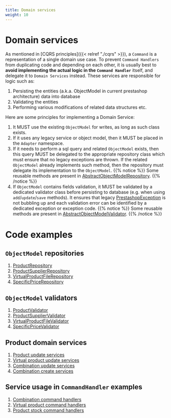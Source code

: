 ```yaml
---
title: Domain services
weight: 10
---
```


# Domain services

As mentioned in [CQRS principles]({{< relref "./cqrs" >}}), a `Command` is a representation of a single domain use case. To prevent `Command Handlers` from duplicating code and depending on each other, it is usually best to **avoid implementing the actual logic in the `Command Handler`** itself, and delegate it to `Domain Services` instead. These services are responsible for logic such as:

1. Persisting the entities (a.k.a. ObjectModel in current prestashop architecture) data into database
2. Validating the entities
3. Performing various modifications of related data structures etc.

Here are some principles for implementing a Domain Service:

1. It MUST use the existing `ObjectModel` for writes, as long as such class exists.
2. If it uses any legacy service or object model, then it MUST be placed in the `Adapter` namespace.
3. If it needs to perform a sql query and related `ObjectModel` exists, then this query MUST be delegated to the appropriate repository class which must ensure that no legacy exceptions are thrown. If the related `ObjectModel` already implements such method, then the repository must delegate its implementation to the `ObjectModel`.
{{% notice %}}
   Some reusable methods are present in [AbstractObjectModelRepository](https://github.com/PrestaShop/PrestaShop/blob/1.7.8.x/src/Adapter/AbstractObjectModelRepository.php).
{{% /notice %}}
4. If `ObjectModel` contains fields validation, it MUST be validated by a dedicated validator class before persisting to database (e.g. when using `add`/`update`/`save` methods). It ensures that legacy [PrestashopException](https://github.com/PrestaShop/PrestaShop/blob/1.7.8.x/classes/exception/PrestaShopException.php) is not bubbling up and each validation error can be identified by a dedicated exception or exception code.
{{% notice %}}
   Some reusable methods are present in [AbstractObjectModelValidator](https://github.com/PrestaShop/PrestaShop/blob/1.7.8.x/src/Adapter/AbstractObjectModelValidator.php).
{{% /notice %}}

# Code examples

## `ObjectModel` repositories

1. [ProductRepository](https://github.com/PrestaShop/PrestaShop/blob/1.7.8.x/src/Adapter/Product/Repository/ProductRepository.php)
2. [ProductSupplierRepository](https://github.com/PrestaShop/PrestaShop/blob/1.7.8.x/src/Adapter/Product/Repository/ProductSupplierRepository.php)
3. [VirtualProductFileRepository](https://github.com/PrestaShop/PrestaShop/blob/1.7.8.x/src/Adapter/Product/VirtualProduct/Repository/VirtualProductFileRepository.php)
4. [SpecificPriceRepository](https://github.com/PrestaShop/PrestaShop/blob/1.7.8.x/src/Adapter/Product/SpecificPrice/Repository/SpecificPriceRepository.php)

## `ObjectModel` validators

1. [ProductValidator](https://github.com/PrestaShop/PrestaShop/blob/1.7.8.x/src/Adapter/Product/Validate/ProductValidator.php)
2. [ProductSupplierValidator](https://github.com/PrestaShop/PrestaShop/blob/1.7.8.x/src/Adapter/Product/Validate/ProductSupplierValidator.php)
2. [VirtualProductFileValidator](https://github.com/PrestaShop/PrestaShop/blob/1.7.8.x/src/Adapter/Product/VirtualProduct/Validate/VirtualProductFileValidator.php)
3. [SpecificPriceValidator](https://github.com/PrestaShop/PrestaShop/blob/1.7.8.x/src/Adapter/Product/SpecificPrice/Validate/SpecificPriceValidator.php)

## Product domain services

1. [Product update services](https://github.com/PrestaShop/PrestaShop/tree/1.7.8.x/src/Adapter/Product/Update)
2. [Virtual product update services](https://github.com/PrestaShop/PrestaShop/tree/1.7.8.x/src/Adapter/Product/VirtualProduct/Update)
2. [Combination update services](https://github.com/PrestaShop/PrestaShop/tree/1.7.8.x/src/Adapter/Product/Combination/Update)
2. [Combination create services](https://github.com/PrestaShop/PrestaShop/tree/1.7.8.x/src/Adapter/Product/Combination/Create)

## Service usage in `CommandHandler` examples

1. [Combination command handlers](https://github.com/PrestaShop/PrestaShop/tree/1.7.8.x/src/Adapter/Product/Combination/CommandHandler)
2. [Virtual product command handlers](https://github.com/PrestaShop/PrestaShop/tree/1.7.8.x/src/Adapter/Product/VirtualProduct/CommandHandler)
2. [Product stock command handlers](https://github.com/PrestaShop/PrestaShop/tree/1.7.8.x/src/Adapter/Product/Stock/CommandHandler)
